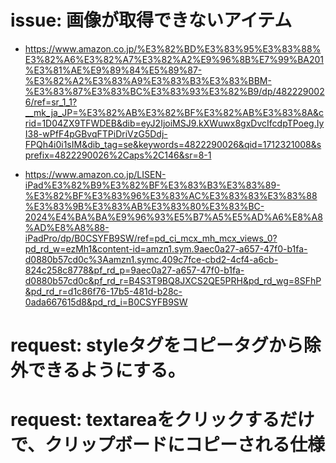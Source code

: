 
# issue: 画像が取得できないアイテム
- https://www.amazon.co.jp/%E3%82%BD%E3%83%95%E3%83%88%E3%82%A6%E3%82%A7%E3%82%A2%E9%96%8B%E7%99%BA201%E3%81%AE%E9%89%84%E5%89%87-%E3%82%A2%E3%83%A9%E3%83%B3%E3%83%BBM-%E3%83%87%E3%83%BC%E3%83%93%E3%82%B9/dp/4822290026/ref=sr_1_1?__mk_ja_JP=%E3%82%AB%E3%82%BF%E3%82%AB%E3%83%8A&crid=1D04ZX9TFWDEB&dib=eyJ2IjoiMSJ9.kXWuwx8gxDvcIfcdpTPoeg.IyI38-wPfF4pGBvqFTPiDriVzG5Ddj-FPQh4i0i1sIM&dib_tag=se&keywords=4822290026&qid=1712321008&sprefix=4822290026%2Caps%2C146&sr=8-1

- https://www.amazon.co.jp/LISEN-iPad%E3%82%B9%E3%82%BF%E3%83%B3%E3%83%89-%E3%82%BF%E3%83%96%E3%83%AC%E3%83%83%E3%83%88%E3%83%9B%E3%83%AB%E3%83%80%E3%83%BC-2024%E4%BA%BA%E9%96%93%E5%B7%A5%E5%AD%A6%E8%A8%AD%E8%A8%88-iPadPro/dp/B0CSYFB9SW/ref=pd_ci_mcx_mh_mcx_views_0?pd_rd_w=ezMh1&content-id=amzn1.sym.9aec0a27-a657-47f0-b1fa-d0880b57cd0c%3Aamzn1.symc.409c7fce-cbd2-4cf4-a6cb-824c258c8778&pf_rd_p=9aec0a27-a657-47f0-b1fa-d0880b57cd0c&pf_rd_r=B4S3T9BQ8JXCS2QE5PRH&pd_rd_wg=8SFhP&pd_rd_r=d1c86f76-17b5-481d-b28c-0ada667615d8&pd_rd_i=B0CSYFB9SW

# request: styleタグをコピータグから除外できるようにする。

# request: textareaをクリックするだけで、クリップボードにコピーされる仕様

